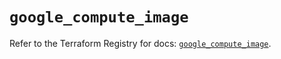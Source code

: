 # `google_compute_image`

Refer to the Terraform Registry for docs: [`google_compute_image`](https://registry.terraform.io/providers/hashicorp/google-beta/6.35.0/docs/resources/google_compute_image).
